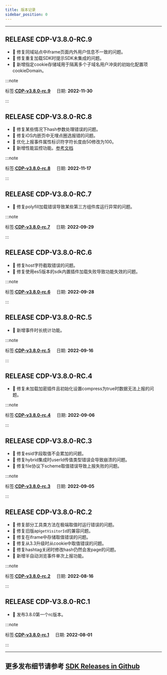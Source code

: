 ```yaml
---
title: 版本记录
sidebar_position: 0
---
```

----
## RELEASE CDP-V3.8.0-RC.9

- 🐞 修复同域站点中iframe页面内外用户信息不一致的问题。
- 🐞 修复重复加载SDK时提示SDK未集成的问题。
- 🎉 新增指定cookie存储域用于隔离多个子域名用户冲突的初始化配置项 cookieDomain。

:::note 

 标签:**[CDP-v3.8.0-rc.9](https://github.com/growingio/growingio-sdk-webjs-autotracker/releases/tag/CDP-v3.8.0-rc.9)** &nbsp;&nbsp;&nbsp;&nbsp;日期: **2022-11-30** 

:::

## RELEASE CDP-V3.8.0-RC.8

- 🐞 修复某些情况下hash参数处理错误的问题。
- 🐞 修复iOS内嵌页中无埋点圈选报错的问题。
- 🌟 优化上报事件属性标识符字符长度由50修改为100。
- 🎉 新增性能监控功能。[参考文档](https://growingio.github.io/growingio-sdk-docs/docs/webjs/3.8/plugins/performance)

:::note 

 标签:**[CDP-v3.8.0-rc.8](https://github.com/growingio/growingio-sdk-webjs-autotracker/releases/tag/CDP-v3.8.0-rc.8)** &nbsp;&nbsp;&nbsp;&nbsp;日期: **2022-11-17** 

:::

## RELEASE CDP-V3.8.0-RC.7

- 🐞 修复polyfill加载错误导致某些第三方组件库运行异常的问题。

:::note 

 标签:**[CDP-v3.8.0-rc.7](https://github.com/growingio/growingio-sdk-webjs-autotracker/releases/tag/CDP-v3.8.0-rc.7)** &nbsp;&nbsp;&nbsp;&nbsp;日期: **2022-09-29** 

:::

## RELEASE CDP-V3.8.0-RC.6

- 🐞 修复host字符截取错误的问题。
- 🐞 修复使用es5版本的sdk内置插件加载失败导致功能失效的问题。

:::note 

 标签:**[CDP-v3.8.0-rc.6](https://github.com/growingio/growingio-sdk-webjs-autotracker/releases/tag/CDP-v3.8.0-rc.6)** &nbsp;&nbsp;&nbsp;&nbsp;日期: **2022-09-28** 

:::

## RELEASE CDP-V3.8.0-RC.5

- 🎉 新增事件时长统计功能。

:::note 

 标签:**[CDP-v3.8.0-rc.5](https://github.com/growingio/growingio-sdk-webjs-autotracker/releases/tag/CDP-v3.8.0-rc.5)** &nbsp;&nbsp;&nbsp;&nbsp;日期: **2022-09-16** 

:::

## RELEASE CDP-V3.8.0-RC.4

- 🐞 修复未加载加密插件且初始化设置compress为true时数据无法上报的问题。

:::note 

 标签:**[CDP-v3.8.0-rc.4](https://github.com/growingio/growingio-sdk-webjs-autotracker/releases/tag/CDP-v3.8.0-rc.4)** &nbsp;&nbsp;&nbsp;&nbsp;日期: **2022-09-06** 

:::

## RELEASE CDP-V3.8.0-RC.3

* 🐞 修复esid字段取值不会累加的问题。
* 🐞 修复hybrid集成时userId传值类型错误会导致崩溃的问题。
* 🐞 修复file协议下scheme取值错误导致上报失败的问题。

:::note 

 标签:**[CDP-v3.8.0-rc.3](https://github.com/growingio/growingio-sdk-webjs-autotracker/releases/tag/CDP-v3.8.0-rc.3)** &nbsp;&nbsp;&nbsp;&nbsp;日期: **2022-09-05** 

:::

## RELEASE CDP-V3.8.0-RC.2

* 🐞 修复部分工具类方法在极端取值时运行错误的问题。
* 🐞 修复旧版api`getVisitorId`的兼容问题。
* 🐞 修复在iframe中存储取值错误的问题。
* 🐞 修复从3.3升级时从cookie中取值错误的问题。
* 🐞 修复hashtag关闭时修改hash仍然会发page的问题。
* 🎉 新增半自动浏览事件单次上报功能。

:::note 

 标签:**[CDP-v3.8.0-rc.2](https://github.com/growingio/growingio-sdk-webjs-autotracker/releases/tag/CDP-v3.8.0-rc.2)** &nbsp;&nbsp;&nbsp;&nbsp;日期: **2022-08-16** 

:::

## RELEASE CDP-V3.8.0-RC.1

* 🎉 发布3.8.0第一个rc版本。

:::note 

 标签:**[CDP-v3.8.0-rc.1](https://github.com/growingio/growingio-sdk-webjs-autotracker/releases/tag/CDP-v3.8.0-rc.1)** &nbsp;&nbsp;&nbsp;&nbsp;日期: **2022-08-01** 

:::

---
## 更多发布细节请参考 [SDK Releases in Github](https://github.com/growingio/growingio-sdk-webjs-autotracker/releases)